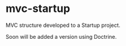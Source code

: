 # mvc-startup
MVC structure developed to a Startup project.

Soon will be added a version using Doctrine.
